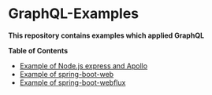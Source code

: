 # GraphQL-Examples

**This repository contains examples which applied GraphQL**

**Table of Contents**

* [Example of Node.js express and Apollo](apollo-server/)
* [Example of spring-boot-web](graphql-java-webmvc/)
* [Example of spring-boot-webflux](graphql-java-webflux/)
